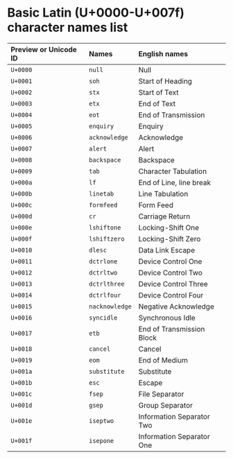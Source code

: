 # Basic Latin (U+0000-U+007f) character names list

| Preview or Unicode ID | Names | English names |
|:---|:---|:---|
| `U+0000` | `null` | Null |
| `U+0001` | `soh` | Start of Heading |
| `U+0002` | `stx` | Start of Text |
| `U+0003` | `etx` | End of Text |
| `U+0004` | `eot` | End of Transmission |
| `U+0005` | `enquiry` | Enquiry |
| `U+0006` | `acknowledge` | Acknowledge |
| `U+0007` | `alert` | Alert |
| `U+0008` | `backspace` | Backspace |
| `U+0009` | `tab` | Character Tabulation |
| `U+000a` | `lf` | End of Line, line break |
| `U+000b` | `linetab` | Line Tabulation |
| `U+000c` | `formfeed` | Form Feed |
| `U+000d` | `cr` | Carriage Return |
| `U+000e` | `lshiftone` | Locking-Shift One |
| `U+000f` | `lshiftzero` | Locking-Shift Zero |
| `U+0010` | `dlesc` | Data Link Escape |
| `U+0011` | `dctrlone` | Device Control One |
| `U+0012` | `dctrltwo` | Device Control Two |
| `U+0013` | `dctrlthree` | Device Control Three |
| `U+0014` | `dctrlfour` | Device Control Four |
| `U+0015` | `nacknowledge` | Negative Acknowledge |
| `U+0016` | `syncidle` | Synchronous Idle |
| `U+0017` | `etb` | End of Transmission Block |
| `U+0018` | `cancel` | Cancel |
| `U+0019` | `eom` | End of Medium |
| `U+001a` | `substitute` | Substitute |
| `U+001b` | `esc` | Escape |
| `U+001c` | `fsep` | File Separator |
| `U+001d` | `gsep` | Group Separator |
| `U+001e` | `iseptwo` | Information Separator Two |
| `U+001f` | `isepone` | Information Separator One |
